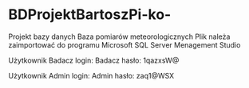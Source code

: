 # BDProjektBartoszPi-ko-
Projekt bazy danych
Baza pomiarów meteorologicznych
Plik należa zaimportować do programu Microsoft SQL Server Menagement Studio

Użytkownik Badacz
login: Badacz
hasło: 1qazxsW@

Użytkownik Admin
login: Admin
hasło: zaq1@WSX
